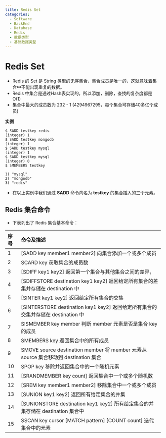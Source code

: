 ```yaml
---
title: Redis Set
categories:
  - Software
  - BackEnd
  - Database
  - Redis
  - 数据类型
  - 基础数据类型
---
```

# Redis Set

- Redis 的 Set 是 String 类型的无序集合，集合成员是唯一的，这就意味着集合中不能出现重复的数据。
- Redis 中集合是通过Hash表实现的，所以添加，删除，查找的复杂度都是 O(1)
- 集合中最大的成员数为 232 - 1 (4294967295，每个集合可存储40多亿个成员)

**实例**

```
$ SADD testkey redis
(integer) 1
$ SADD testkey mongodb
(integer) 1
$ SADD testkey mysql
(integer) 1
$ SADD testkey mysql
(integer) 0
$ SMEMBERS testkey

1) "mysql"
2) "mongodb"
3) "redis"
```

- 在以上实例中我们通过 **SADD** 命令向名为 **testkey** 的集合插入的三个元素。

## Redis 集合命令

- 下表列出了 Redis 集合基本命令：

| 序号 | 命令及描述                                                   |
| :--- | :----------------------------------------------------------- |
| 1    | [SADD key member1 member2\]  向集合添加一个或多个成员        |
| 2    | SCARD key  获取集合的成员数                                  |
| 3    | [SDIFF key1 key2\]  返回第一个集合与其他集合之间的差异，      |
| 4    | [SDIFFSTORE destination key1 key2\]  返回给定所有集合的差集并存储在 destination 中 |
| 5    | [SINTER key1 key2\]  返回给定所有集合的交集                  |
| 6    | [SINTERSTORE destination key1 key2\]  返回给定所有集合的交集并存储在 destination 中 |
| 7    | SISMEMBER key member  判断 member 元素是否是集合 key 的成员  |
| 8    | SMEMBERS key  返回集合中的所有成员                           |
| 9    | SMOVE source destination member  将 member 元素从 source 集合移动到 destination 集合 |
| 10   | SPOP key  移除并返回集合中的一个随机元素                     |
| 11   | [SRANDMEMBER key count\]  返回集合中一个或多个随机数         |
| 12   | [SREM key member1 member2\]  移除集合中一个或多个成员        |
| 13   | [SUNION key1 key2]  返回所有给定集合的并集                   |
| 14   | [SUNIONSTORE destination key1 key2\]  所有给定集合的并集存储在 destination 集合中 |
| 15   | SSCAN key cursor [MATCH pattern\] [COUNT count]  迭代集合中的元素 |